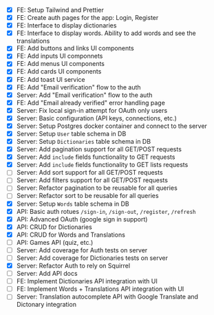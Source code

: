 * [x] FE: Setup Tailwind and Prettier
* [x] FE: Create auth pages for the app: Login, Register
* [x] FE: Interface to display dictionaries
* [x] FE: Interface to display words. Ability to add words and see the translations
* [x] FE: Add buttons and links UI components
* [x] FE: Add inputs UI componnets
* [x] FE: Add menus UI components
* [x] FE: Add cards UI components
* [x] FE: Add toast UI service
* [x] FE: Add "Email verification" flow to the auth 
* [x] Server: Add "Email verification" flow to the auth
* [x] FE: Add "Email already verified" error handling page 
* [x] Server: Fix local sign-in attempt for OAuth only users 
* [x] Server: Basic configuration (API keys, connections, etc.)
* [x] Server: Setup Postgres docker container and connect to the server
* [x] Server: Setup `User` table schema in DB 
* [x] Server: Setup `Dictionaries` table schema in DB 
* [x] Server: Add pagination support for all GET/POST requests
* [x] Server: Add `include` fields functionality to GET requests
* [x] Server: Add `include` fields functionality to GET lists requests
* [ ] Server: Add sort support for all GET/POST requests
* [ ] Server: Add filters support for all GET/POST requests
* [ ] Server: Refactor pagination to be reusable for all queries
* [ ] Server: Refactor sort to be reusable for all queries
* [x] Server: Setup `Words` table schema in DB 
* [x] API: Basic auth rotues `/sign-in`, `/sign-out`, `/register`, `/refresh`
* [x] API: Advanced OAuth (google sign in support)
* [x] API: CRUD for Dictionaries 
* [x] API: CRUD for Words and Translations
* [ ] API: Games API (quiz, etc.)
* [ ] Server: Add coverage for Auth tests on server
* [ ] Server: Add coverage for Dictionaries tests on server
* [x] Server: Refactor Auth to rely on Squirrel
* [ ] Server: Add API docs
* [ ] FE: Implement Dictionaries API integration with UI
* [ ] FE: Implement Words + Translations API integration with UI
* [ ] Server: Translation autocomplete API with Google Translate and Dictonary integration